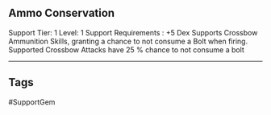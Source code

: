 ## Ammo Conservation
Support
Tier: 1
Level: 1
Support Requirements : +5 Dex
Supports Crossbow Ammunition Skills, granting a chance to not consume a Bolt when firing.
Supported Crossbow Attacks have 25 % chance to not consume a bolt

---
## Tags
#SupportGem
